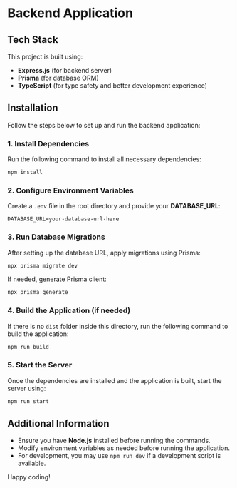 # Backend Application

## Tech Stack
This project is built using:
- **Express.js** (for backend server)
- **Prisma** (for database ORM)
- **TypeScript** (for type safety and better development experience)

## Installation

Follow the steps below to set up and run the backend application:

### 1. Install Dependencies
Run the following command to install all necessary dependencies:
```sh
npm install
```

### 2. Configure Environment Variables
Create a `.env` file in the root directory and provide your **DATABASE_URL**:
```env
DATABASE_URL=your-database-url-here
```

### 3. Run Database Migrations
After setting up the database URL, apply migrations using Prisma:
```sh
npx prisma migrate dev
```

If needed, generate Prisma client:
```sh
npx prisma generate
```

### 4. Build the Application (if needed)
If there is no `dist` folder inside this directory, run the following command to build the application:
```sh
npm run build
```

### 5. Start the Server
Once the dependencies are installed and the application is built, start the server using:
```sh
npm run start
```

## Additional Information
- Ensure you have **Node.js** installed before running the commands.
- Modify environment variables as needed before running the application.
- For development, you may use `npm run dev` if a development script is available.

Happy coding!

